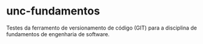 # unc-fundamentos
Testes da ferramento de versionamento de código (GIT) para a disciplina de fundamentos de engenharia de software.
